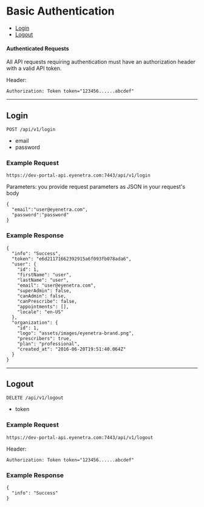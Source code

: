 # Basic Authentication

* [Login](#login)
* [Logout](#logout)

#### Authenticated Requests

All API requests requiring authentication must have an authorization header with a valid API token.

Header:

````
Authorization: Token token="123456......abcdef"
````

-----

## Login

````
POST /api/v1/login
````

* email
* password

### Example Request

````
https://dev-portal-api.eyenetra.com:7443/api/v1/login
````

Parameters: you provide request parameters as JSON in your request's body

````
{
  "email":"user@eyenetra.com",
  "password":"password"
}
````

### Example Response

````
{
  "info": "Success",
  "token": "e6d21171662392915a6f093fb078ada6",
  "user": {
    "id": 1,
    "firstName": "user",
    "lastName": "user",
    "email": "user@eyenetra.com",
    "superAdmin": false,
    "canAdmin": false,
    "canPrescribe": false,
    "appointments": [],
    "locale": "en-US"
  },
  "organization": {
    "id": 1,
    "logo": "assets/images/eyenetra-brand.png",
    "prescribers": true,
    "plan": "professional",
    "created_at": "2016-06-20T19:51:40.064Z"
  }
}
````

-----

## Logout

````
DELETE /api/v1/logout
````

* token

### Example Request

````
https://dev-portal-api.eyenetra.com:7443/api/v1/logout
````

Header:

````
Authorization: Token token="123456......abcdef"
````

### Example Response

````
{
  "info": "Success"
}
````
